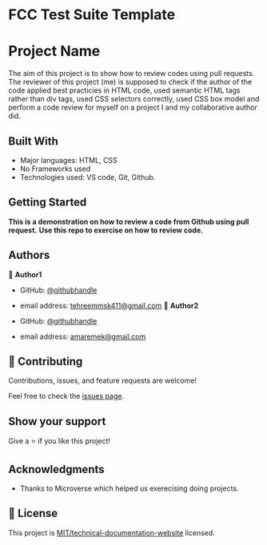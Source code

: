# FCC Test Suite Template

# Project Name

The aim of this project is to show how to review codes using pull requests. The reviewer of this project (me) is supposed to check if the author of the code applied best practicies in HTML code, used semantic HTML tags rather than div tags, used CSS selectors correctly, used CSS box model and perform a code review for myself on a project I and my collaborative author did.


## Built With

- Major languages: HTML, CSS
- No Frameworks used
- Technologies used: VS code, Git, Github.


## Getting Started

**This is a demonstration on how to review a code from Github using pull request.**
**Use this repo to exercise on how to review code.**

## Authors

👤 **Author1**
  
- GitHub: [@githubhandle](https://github.com/KanzaTahreem)
- email address: tehreemmsk411@gmail.com 
👤 **Author2**

- GitHub: [@githubhandle](https://github.com/amare1990)
- email address: amaremek@gmail.com


## 🤝 Contributing

Contributions, issues, and feature requests are welcome!

Feel free to check the [issues page](../../issues/).

## Show your support

Give a ⭐️ if you like this project!

## Acknowledgments

- Thanks to Microverse which helped us exerecising doing projects.

## 📝 License

This project is [MIT/technical-documentation-website](./LICENSE) licensed.